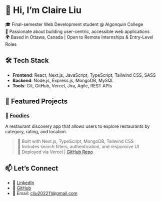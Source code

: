 # 👋 Hi, I’m Claire Liu

🎓 Final-semester Web Development student @ Algonquin College  
🌱 Passionate about building user-centric, accessible web applications  
🌍 Based in Ottawa, Canada | Open to Remote Internships & Entry-Level Roles

## 🛠 Tech Stack
- **Frontend**: React, Next.js, JavaScript, TypeScript, Tailwind CSS, SASS
- **Backend**: Node.js, Express.js, MongoDB, MySQL
- **Tools**: Git, GitHub, Vercel, Jira, Agile, REST APIs

## 🚀 Featured Projects

### 🍔 [Foodies](https://next-js-and-react-woad.vercel.app/)  
A restaurant discovery app that allows users to explore restaurants by category, rating, and location.  
> 🔹 Built with Next.js, TypeScript, MongoDB, Tailwind CSS  
> 🔹 Includes search filters, authentication, and responsive UI  
> 🔹 Deployed via Vercel | [GitHub Repo](https://github.com/TheClaireLiu/Next.js-and-React/tree/master/05-onwards-foodies-starting-project)

## 📫 Let’s Connect
- 🔗 [LinkedIn](https://www.linkedin.com/in/wanying--liu/)
- 🐙 [GitHub](https://github.com/TheClaireLiu)
- 📧 Email: cliu202211@gmail.com
